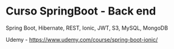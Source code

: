 # Curso SpringBoot - Back end

Spring Boot, Hibernate, REST, Ionic, JWT, S3, MySQL, MongoDB

Udemy - https://www.udemy.com/course/spring-boot-ionic/

